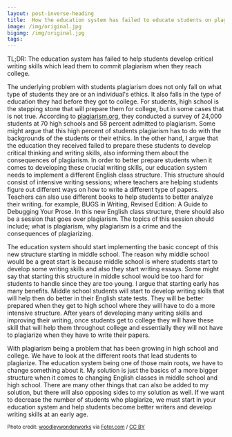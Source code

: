 ```yaml
---
layout: post-inverse-heading
title:  How the education system has failed to educate students on plagiarism
image: /img/original.jpg
bigimg: /img/original.jpg
tags:
---
```

TL;DR: The education system has failed to help students develop critical writing skills which lead them to commit plagiarism when they
reach college.

The underlying problem with students plagiarism does not only fall on what type of students they are or an individual's ethics. It also falls in the type of education they had
before they got to college. For students, high school is the stepping stone that will prepare them for college, but in some cases that is not true. According to [plagiarism.org](http://www.plagiarism.org/resources/facts-and-stats/), they conducted a survey of 24,000 students at 70 high schools and 58 percent admitted to plagiarism. Some might argue that
this high percent of students plagiarism has to do with the backgrounds of the students or their ethics. In the other hand, I argue that the education they received failed to prepare these students to develop critical thinking and writing skills, also informing them about the consequences of plagiarism. In order to better prepare students when it comes to developing these crucial writing skills, our education system needs to implement a different English class structure. This structure should consist of intensive writing sessions; where teachers are helping students figure out different
ways on how to write a different type of papers. Teachers can also use different books to help students to better analyze their writing. for example, BUGS in Writing, Revised Edition: A Guide to Debugging Your Prose. In this new English class structure, there should also be a session that goes over plagiarism. The topics of this session should include; what is plagiarism, why plagiarism is a crime and the consequences of plagiarizing.

The education system should start implementing the basic concept of this new structure starting in middle school. The reason why middle school would be a great start is because middle school is where students
start to develop some writing skills and also they start writing essays. Some might say that starting this structure in middle school would be too hard for students to handle since they are too young. I argue that
starting early has many benefits. Middle school students will start to develop writing skills that will help then do better in their English state tests. They will be better prepared when they get to high school where they will have to do a more intensive structure. After years of developing many writing skills and improving their writing, once students get to college they will have these skill that will help them
throughout college and essentially they will not have to plagiarize when they have to write their papers.


With plagiarism being a problem that has been growing in high school and college. We have to look at the different roots that lead students to plagiarize. The education system being one of those main roots,
we have to change something about it. My solution is just the basics of a more bigger structure when it comes to changing English classes in middle school and high school. There are many other things that can
also be added to my solution, but there will also opposing sides to my solution as well. If we want to decrease the number of students who plagiarize, we must start in your education system and help students
become better writers and develop writing skills at an early age.


























<small>Photo credit: <a href="https://www.flickr.com/photos/wwworks/6305470569/">woodleywonderworks</a> via <a href="http://foter.com/re/3f17b7">Foter.com</a> / <a href="http://creativecommons.org/licenses/by/2.0/">CC BY</a> </small>
